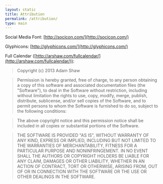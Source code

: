 ```yaml
---
layout: static
title: Attribution
permalink: /attribution/
type: main
---
```


Social Media Font: [http://socicon.com/](http://socicon.com/)

Glyphicons: [http://glyphicons.com/](http://glyphicons.com/)

Full Calendar ([http://arshaw.com/fullcalendar/](http://arshaw.com/fullcalendar/)):
> Copyright (c) 2013 Adam Shaw

> Permission is hereby granted, free of charge, to any person obtaining
> a copy of this software and associated documentation files (the
> "Software"), to deal in the Software without restriction, including
> without limitation the rights to use, copy, modify, merge, publish,
> distribute, sublicense, and/or sell copies of the Software, and to
> permit persons to whom the Software is furnished to do so, subject to
> the following conditions:

> The above copyright notice and this permission notice shall be
> included in all copies or substantial portions of the Software.

> THE SOFTWARE IS PROVIDED "AS IS", WITHOUT WARRANTY OF ANY KIND,
> EXPRESS OR IMPLIED, INCLUDING BUT NOT LIMITED TO THE WARRANTIES OF
> MERCHANTABILITY, FITNESS FOR A PARTICULAR PURPOSE AND
> NONINFRINGEMENT. IN NO EVENT SHALL THE AUTHORS OR COPYRIGHT HOLDERS BE
> LIABLE FOR ANY CLAIM, DAMAGES OR OTHER LIABILITY, WHETHER IN AN ACTION
> OF CONTRACT, TORT OR OTHERWISE, ARISING FROM, OUT OF OR IN CONNECTION
> WITH THE SOFTWARE OR THE USE OR OTHER DEALINGS IN THE SOFTWARE.
